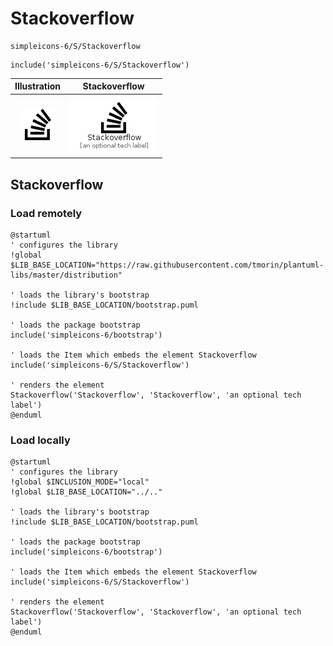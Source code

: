 # Stackoverflow


```text
simpleicons-6/S/Stackoverflow
```

```text
include('simpleicons-6/S/Stackoverflow')
```



| Illustration | Stackoverflow |
| :---: | :---: |
| ![illustration for Illustration](../../simpleicons-6/S/Stackoverflow.png) | ![illustration for Stackoverflow](../../simpleicons-6/S/Stackoverflow.Local.png) |




## Stackoverflow

### Load remotely
```plantuml
@startuml
' configures the library
!global $LIB_BASE_LOCATION="https://raw.githubusercontent.com/tmorin/plantuml-libs/master/distribution"

' loads the library's bootstrap
!include $LIB_BASE_LOCATION/bootstrap.puml

' loads the package bootstrap
include('simpleicons-6/bootstrap')

' loads the Item which embeds the element Stackoverflow
include('simpleicons-6/S/Stackoverflow')

' renders the element
Stackoverflow('Stackoverflow', 'Stackoverflow', 'an optional tech label')
@enduml
```

### Load locally
```plantuml
@startuml
' configures the library
!global $INCLUSION_MODE="local"
!global $LIB_BASE_LOCATION="../.."

' loads the library's bootstrap
!include $LIB_BASE_LOCATION/bootstrap.puml

' loads the package bootstrap
include('simpleicons-6/bootstrap')

' loads the Item which embeds the element Stackoverflow
include('simpleicons-6/S/Stackoverflow')

' renders the element
Stackoverflow('Stackoverflow', 'Stackoverflow', 'an optional tech label')
@enduml
```

